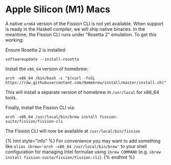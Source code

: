 # Apple Silicon \(M1\) Macs

A native `arm64` version of the Fission CLI is not yet available. When support is ready in the Haskell compiler, we will ship native binaries. In the meantime, the Fission CLI runs under "Rosetta 2" emulation. To get this working:

Ensure Rosetta 2 is installed: 

```text
softwareupdate --install-rosetta
```

Install the `x86_64` version of homebrew: 

```text
arch -x86_64 /bin/bash -c "$(curl -fsSL https://raw.githubusercontent.com/Homebrew/install/master/install.sh)"
```

This will install a separate version of homebrew in `/usr/local` for x86\_64 tools.  
  
Finally, Install the Fission CLI via: 

```text
arch -x86_64 /usr/local/bin/brew install fission-suite/fission/fission-cli
```

The Fission CLI will now be available at `/usr/local/bin/fission`

{% hint style="info" %}
For convenience you may want to add something like `alias ibrew='arch -x86_64 /usr/local/bin/brew'` to your shell configuration for managing Intel formulae using `ibrew COMMAND` \(e.g. `ibrew install fission-suite/fission/fission-cli`\).
{% endhint %}



